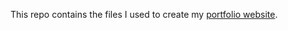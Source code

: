 This repo contains the files I used to create my [portfolio website](https://outis09.github.io/SamuelAyer.github.io/).
